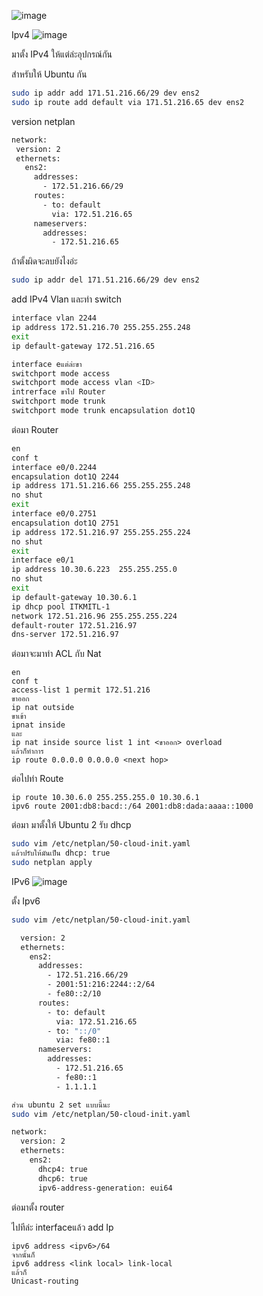 ![image](https://github.com/user-attachments/assets/0376cf79-3628-4a90-aebf-dc6fcb24b7aa)

Ipv4 ![image](https://github.com/user-attachments/assets/93dce1bd-385d-451c-9d57-7a01e7070cf4)

มาตั้ง IPv4 ให้แต่ล่ะอุปกรณ์กัน

สำหรับให้ Ubuntu กัน

 ```bash
 sudo ip addr add 171.51.216.66/29 dev ens2
sudo ip route add default via 171.51.216.65 dev ens2
 ```

version netplan
 ```bash
network:
  version: 2
  ethernets:
    ens2:
      addresses:
        - 172.51.216.66/29
      routes:
        - to: default
          via: 172.51.216.65
      nameservers:
        addresses:
          - 172.51.216.65
 ```

ถ้าตั้งผิดจะลบยังไงอ่ะ

```bash
sudo ip addr del 171.51.216.66/29 dev ens2
 ```

add IPv4 Vlan และทำ switch

```bash
interface vlan 2244
ip address 172.51.216.70 255.255.255.248
exit
ip default-gateway 172.51.216.65
```

```bash
interface eแต่ล่ะขา
switchport mode access
switchport mode access vlan <ID>
intrerface ขาไป Router
switchport mode trunk
switchport mode trunk encapsulation dot1Q
```

ต่อมา Router

```bash
en
conf t
interface e0/0.2244
encapsulation dot1Q 2244
ip address 171.51.216.66 255.255.255.248
no shut
exit
interface e0/0.2751
encapsulation dot1Q 2751
ip address 172.51.216.97 255.255.255.224
no shut
exit
interface e0/1
ip address 10.30.6.223	255.255.255.0
no shut
exit
ip default-gateway 10.30.6.1
ip dhcp pool ITKMITL-1
network 172.51.216.96 255.255.255.224
default-router 172.51.216.97
dns-server 172.51.216.97
 ```

ต่อมาจะมาทำ ACL กับ Nat
```
en
conf t
access-list 1 permit 172.51.216
ขาออก
ip nat outside
ขาเข้า
ipnat inside
และ
ip nat inside source list 1 int <ขาออก> overload
แล้วก็ทำการ
ip route 0.0.0.0 0.0.0.0 <next hop>
```
ต่อไปทำ Route

```
ip route 10.30.6.0 255.255.255.0 10.30.6.1
ipv6 route 2001:db8:bacd::/64 2001:db8:dada:aaaa::1000
```

ต่อมา มาตั้งให้ Ubuntu 2 รับ dhcp
```bash
sudo vim /etc/netplan/50-cloud-init.yaml
แล้วปรับให้มันเป็น dhcp: true
sudo netplan apply
 ```
IPv6 ![image](https://github.com/user-attachments/assets/e78a762a-8dff-48e8-a7d7-c62eafea1cb0)

ตั้ง Ipv6
```bash
sudo vim /etc/netplan/50-cloud-init.yaml

  version: 2
  ethernets:
    ens2:
      addresses:
        - 172.51.216.66/29
        - 2001:51:216:2244::2/64
        - fe80::2/10
      routes:
        - to: default
          via: 172.51.216.65
        - to: "::/0"
          via: fe80::1
      nameservers:
        addresses:
          - 172.51.216.65
          - fe80::1
          - 1.1.1.1

ส่วน ubuntu 2 set แบบนี้นะ
sudo vim /etc/netplan/50-cloud-init.yaml

network:
  version: 2
  ethernets:
    ens2:
      dhcp4: true
      dhcp6: true
      ipv6-address-generation: eui64
 ```

ต่อมาตั้ง router

ไปทีล่ะ interfaceแล้ว add Ip

 ```
ipv6 address <ipv6>/64
จากนั้นก็
ipv6 address <link local> link-local
แล้วก็
Unicast-routing
 ```

